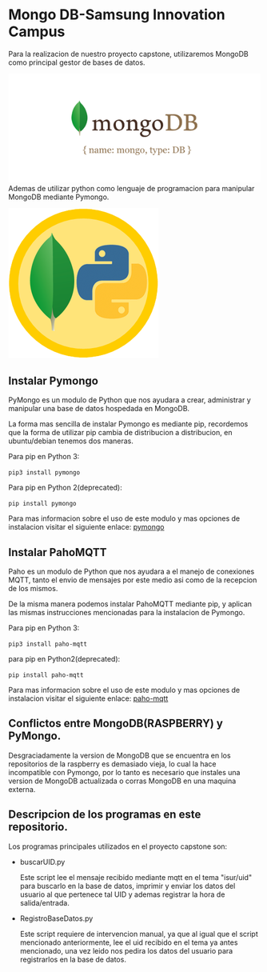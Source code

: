 # Mongo DB-Samsung Innovation Campus
Para la realizacion de nuestro proyecto capstone, utilizaremos MongoDB como principal gestor de bases de datos.

![mongo](imagenes/mongo.png)
Ademas de utilizar python como lenguaje de programacion para manipular MongoDB mediante Pymongo.

![pymongo](imagenes/pymongo.png)
## Instalar Pymongo
PyMongo es un modulo de Python que nos ayudara a crear, administrar y manipular una base de datos hospedada en MongoDB.

La forma mas sencilla de instalar Pymongo es mediante pip, recordemos que la forma de utilizar pip cambia de distribucion a distribucion, en ubuntu/debian tenemos dos maneras.

Para pip en Python 3:

`pip3 install pymongo`

Para pip en Python 2(deprecated):

`pip install pymongo`

Para mas informacion sobre el uso de este modulo y mas opciones de instalacion visitar el siguiente enlace:  [pymongo](https://pymongo.readthedocs.io/en/stable/installation.html)
## Instalar PahoMQTT
Paho es un modulo de Python que nos ayudara a el manejo de conexiones MQTT, tanto el envio de mensajes por este medio asi como de la recepcion de los mismos.

De la misma manera podemos instalar PahoMQTT mediante pip, y aplican las mismas instrucciones mencionadas para la instalacion de Pymongo.

Para pip en Python 3:

`pip3 install paho-mqtt`

para pip en Python2(deprecated):

`pip install paho-mqtt`

Para mas informacion sobre el uso de este modulo y mas opciones de instalacion visitar el siguiente enlace: [paho-mqtt](https://github.com/eclipse/paho.mqtt.python)

## Conflictos entre MongoDB(RASPBERRY) y PyMongo.
Desgraciadamente la version de MongoDB que se encuentra en los repositorios de la raspberry es demasiado vieja, lo cual la hace incompatible con Pymongo, por lo tanto es necesario que instales una version de MongoDB actualizada o corras MongoDB en una maquina externa.

## Descripcion de los programas en este repositorio.
Los programas principales utilizados en el proyecto capstone son:
- buscarUID.py
  
  Este script lee el mensaje recibido mediante mqtt en el tema "isur/uid" para buscarlo en la base de datos, imprimir y enviar los datos del usuario al que pertenece tal UID y ademas registrar la hora de salida/entrada.
- RegistroBaseDatos.py
  
  Este script requiere de intervencion manual, ya que al igual que el script mencionado anteriormente, lee el uid recibido en el tema ya antes mencionado, una vez leido nos pedira los datos del usuario para registrarlos en la base de datos.


